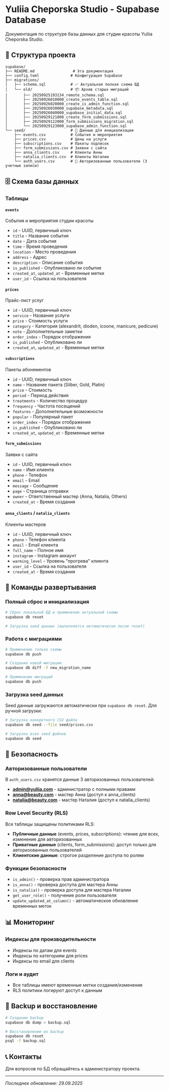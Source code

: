 # Yuliia Cheporska Studio - Supabase Database

Документация по структуре базы данных для студии красоты Yuliia Cheporska Studio.

## 📁 Структура проекта

```
supabase/
├── README.md                 # Эта документация
├── config.toml              # Конфигурация Supabase
├── migrations/
│   ├── schema.sql           # ✅ Актуальная полная схема БД
│   └── old/                 # 📦 Архив старых миграций
│       ├── 20250925193134_remote_schema.sql
│       ├── 20250926010000_create_events_table.sql
│       ├── 20250926020000_create_is_admin_function.sql
│       ├── 20250926030000_supabase_metadata.sql
│       ├── 20250926040000_supabase_initial_data.sql
│       ├── 20250929121000_create_form_submissions.sql
│       ├── 20250929122000_form_submissions_migration.sql
│       └── 20250929123000_supabase_admin_function.sql
└── seed/                    # 🌱 Данные для инициализации
    ├── events.csv           # События и мероприятия
    ├── prices.csv           # Цены на услуги
    ├── subscriptions.csv    # Пакеты подписок
    ├── form_submissions.csv # Заявки с сайта
    ├── anna_clients.csv     # Клиенты Анны
    ├── natalia_clients.csv  # Клиенты Наталии
    └── auth_users.csv       # 🔐 Авторизованные пользователи (3 учетные записи)
```

## 🗄️ Схема базы данных

### Таблицы

#### `events`
События и мероприятия студии красоты
- `id` - UUID, первичный ключ
- `title` - Название события
- `date` - Дата события
- `time` - Время проведения
- `location` - Место проведения
- `address` - Адрес
- `description` - Описание события
- `is_published` - Опубликовано ли событие
- `created_at`, `updated_at` - Временные метки
- `user_id` - Ссылка на пользователя

#### `prices`
Прайс-лист услуг
- `id` - UUID, первичный ключ
- `service` - Название услуги
- `price` - Стоимость услуги
- `category` - Категория (alexandrit, dioden, icoone, manicure, pedicure)
- `note` - Дополнительные заметки
- `order_index` - Порядок отображения
- `is_published` - Опубликовано ли
- `created_at`, `updated_at` - Временные метки

#### `subscriptions`
Пакеты абонементов
- `id` - UUID, первичный ключ
- `name` - Название пакета (Silber, Gold, Platin)
- `price` - Стоимость
- `period` - Период действия
- `treatments` - Количество процедур
- `frequency` - Частота посещений
- `features` - Дополнительные возможности
- `popular` - Популярный пакет
- `order_index` - Порядок отображения
- `is_published` - Опубликовано ли
- `created_at`, `updated_at` - Временные метки

#### `form_submissions`
Заявки с сайта
- `id` - UUID, первичный ключ
- `name` - Имя клиента
- `phone` - Телефон
- `email` - Email
- `message` - Сообщение
- `page` - Страница отправки
- `owner` - Ответственный мастер (Anna, Natalia, Others)
- `created_at` - Время создания

#### `anna_clients` / `natalia_clients`
Клиенты мастеров
- `id` - UUID, первичный ключ
- `phone` - Телефон клиента
- `email` - Email клиента
- `full_name` - Полное имя
- `instagram` - Instagram аккаунт
- `warming_level` - Уровень "прогрева" клиента
- `user_id` - Ссылка на пользователя
- `created_at` - Время создания

## 🚀 Команды развертывания

### Полный сброс и инициализация

```bash
# Сброс локальной БД и применение актуальной схемы
supabase db reset

# Загрузка seed данных (выполняется автоматически после reset)
```

### Работа с миграциями

```bash
# Применение только схемы
supabase db push

# Создание новой миграции
supabase db diff -f new_migration_name

# Применение миграций
supabase db push
```

### Загрузка seed данных

Seed данные загружаются автоматически при `supabase db reset`.
Для ручной загрузки:

```bash
# Загрузка конкретного CSV файла
supabase db seed --file seed/prices.csv

# Загрузка всех seed файлов
supabase db seed
```

## 🔐 Безопасность

### Авторизованные пользователи
В `auth_users.csv` хранятся данные 3 авторизованных пользователей:
- **admin@yuliia.com** - администратор с полными правами
- **anna@beauty.com** - мастер Анна (доступ к anna_clients)
- **natalia@beauty.com** - мастер Наталия (доступ к natalia_clients)

### Row Level Security (RLS)
Все таблицы защищены политиками RLS:
- **Публичные данные** (events, prices, subscriptions): чтение для всех, изменение для авторизованных
- **Приватные данные** (clients, form_submissions): доступ только для авторизованных пользователей
- **Клиентские данные**: строгое разделение доступа по ролям

### Функции безопасности
- `is_admin()` - проверка прав администратора
- `is_anna()` - проверка доступа для мастера Анны
- `is_natalia()` - проверка доступа для мастера Наталии
- `get_user_role()` - получение роли пользователя
- `update_updated_at_column()` - автоматическое обновление временных меток

## 📊 Мониторинг

### Индексы для производительности
- Индексы по датам для events
- Индексы по категориям для prices
- Индексы по email для clients

### Логи и аудит
- Все таблицы имеют временные метки создания/изменения
- RLS политики логируют доступ к данным

## 🔄 Backup и восстановление

```bash
# Создание backup
supabase db dump > backup.sql

# Восстановление из backup
supabase db reset
psql -f backup.sql
```

## 📞 Контакты

Для вопросов по БД обращайтесь к администратору проекта.

---
*Последнее обновление: 29.09.2025*